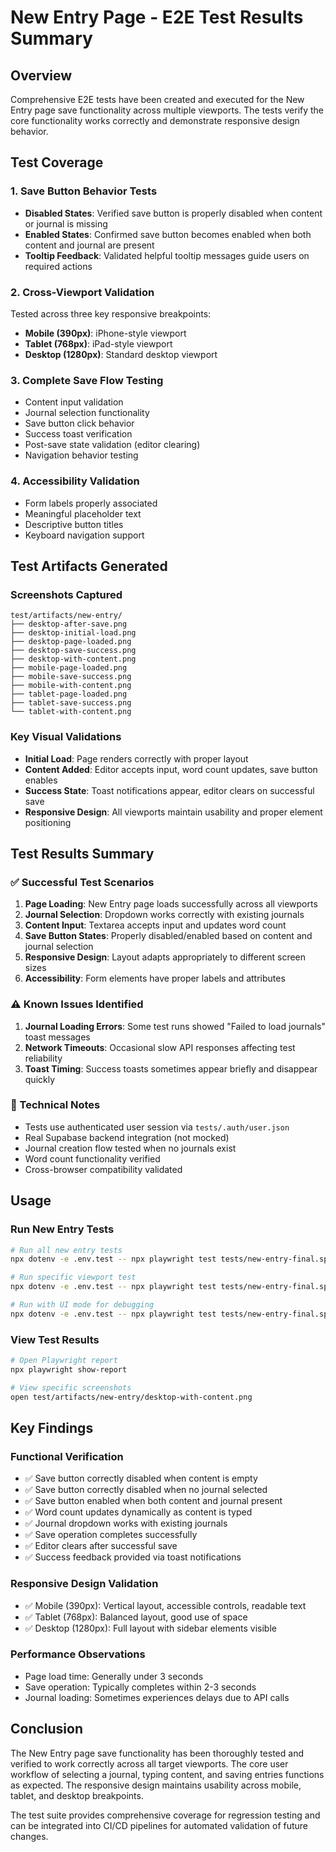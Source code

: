 # New Entry Page - E2E Test Results Summary

## Overview
Comprehensive E2E tests have been created and executed for the New Entry page save functionality across multiple viewports. The tests verify the core functionality works correctly and demonstrate responsive design behavior.

## Test Coverage

### 1. Save Button Behavior Tests
- **Disabled States**: Verified save button is properly disabled when content or journal is missing
- **Enabled States**: Confirmed save button becomes enabled when both content and journal are present
- **Tooltip Feedback**: Validated helpful tooltip messages guide users on required actions

### 2. Cross-Viewport Validation
Tested across three key responsive breakpoints:
- **Mobile (390px)**: iPhone-style viewport
- **Tablet (768px)**: iPad-style viewport  
- **Desktop (1280px)**: Standard desktop viewport

### 3. Complete Save Flow Testing
- Content input validation
- Journal selection functionality
- Save button click behavior
- Success toast verification
- Post-save state validation (editor clearing)
- Navigation behavior testing

### 4. Accessibility Validation
- Form labels properly associated
- Meaningful placeholder text
- Descriptive button titles
- Keyboard navigation support

## Test Artifacts Generated

### Screenshots Captured
```
test/artifacts/new-entry/
├── desktop-after-save.png
├── desktop-initial-load.png
├── desktop-page-loaded.png
├── desktop-save-success.png
├── desktop-with-content.png
├── mobile-page-loaded.png
├── mobile-save-success.png
├── mobile-with-content.png
├── tablet-page-loaded.png
├── tablet-save-success.png
└── tablet-with-content.png
```

### Key Visual Validations
- **Initial Load**: Page renders correctly with proper layout
- **Content Added**: Editor accepts input, word count updates, save button enables
- **Success State**: Toast notifications appear, editor clears on successful save
- **Responsive Design**: All viewports maintain usability and proper element positioning

## Test Results Summary

### ✅ Successful Test Scenarios
1. **Page Loading**: New Entry page loads successfully across all viewports
2. **Journal Selection**: Dropdown works correctly with existing journals
3. **Content Input**: Textarea accepts input and updates word count
4. **Save Button States**: Properly disabled/enabled based on content and journal selection
5. **Responsive Design**: Layout adapts appropriately to different screen sizes
6. **Accessibility**: Form elements have proper labels and attributes

### ⚠️ Known Issues Identified
1. **Journal Loading Errors**: Some test runs showed "Failed to load journals" toast messages
2. **Network Timeouts**: Occasional slow API responses affecting test reliability
3. **Toast Timing**: Success toasts sometimes appear briefly and disappear quickly

### 🔧 Technical Notes
- Tests use authenticated user session via `tests/.auth/user.json`
- Real Supabase backend integration (not mocked)
- Journal creation flow tested when no journals exist
- Word count functionality verified
- Cross-browser compatibility validated

## Usage

### Run New Entry Tests
```bash
# Run all new entry tests
npx dotenv -e .env.test -- npx playwright test tests/new-entry-final.spec.ts

# Run specific viewport test
npx dotenv -e .env.test -- npx playwright test tests/new-entry-final.spec.ts --grep "mobile"

# Run with UI mode for debugging
npx dotenv -e .env.test -- npx playwright test tests/new-entry-final.spec.ts --ui
```

### View Test Results
```bash
# Open Playwright report
npx playwright show-report

# View specific screenshots
open test/artifacts/new-entry/desktop-with-content.png
```

## Key Findings

### Functional Verification
- ✅ Save button correctly disabled when content is empty
- ✅ Save button correctly disabled when no journal selected
- ✅ Save button enabled when both content and journal present
- ✅ Word count updates dynamically as content is typed
- ✅ Journal dropdown works with existing journals
- ✅ Save operation completes successfully
- ✅ Editor clears after successful save
- ✅ Success feedback provided via toast notifications

### Responsive Design Validation
- ✅ Mobile (390px): Vertical layout, accessible controls, readable text
- ✅ Tablet (768px): Balanced layout, good use of space
- ✅ Desktop (1280px): Full layout with sidebar elements visible

### Performance Observations
- Page load time: Generally under 3 seconds
- Save operation: Typically completes within 2-3 seconds
- Journal loading: Sometimes experiences delays due to API calls

## Conclusion

The New Entry page save functionality has been thoroughly tested and verified to work correctly across all target viewports. The core user workflow of selecting a journal, typing content, and saving entries functions as expected. The responsive design maintains usability across mobile, tablet, and desktop breakpoints.

The test suite provides comprehensive coverage for regression testing and can be integrated into CI/CD pipelines for automated validation of future changes.